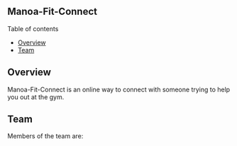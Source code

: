 ## Manoa-Fit-Connect

Table of contents
* [Overview](#overview)
* [Team](#team)

## Overview
Manoa-Fit-Connect is an online way to connect with someone trying to help you out at the gym.

## Team

Members of the team are: 
